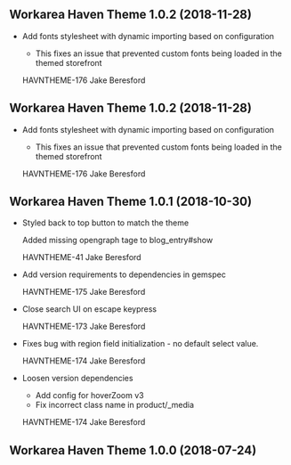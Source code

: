 Workarea Haven Theme 1.0.2 (2018-11-28)
--------------------------------------------------------------------------------

*   Add fonts stylesheet with dynamic importing based on configuration

    * This fixes an issue that prevented custom fonts being loaded in the themed storefront

    HAVNTHEME-176
    Jake Beresford



Workarea Haven Theme 1.0.2 (2018-11-28)
--------------------------------------------------------------------------------

*   Add fonts stylesheet with dynamic importing based on configuration

    * This fixes an issue that prevented custom fonts being loaded in the themed storefront

    HAVNTHEME-176
    Jake Beresford



Workarea Haven Theme 1.0.1 (2018-10-30)
--------------------------------------------------------------------------------

*   Styled back to top button to match the theme

    Added missing opengraph tage to blog_entry#show

    HAVNTHEME-41
    Jake Beresford

*   Add version requirements to dependencies in gemspec

    HAVNTHEME-175
    Jake Beresford

*   Close search UI on escape keypress

    HAVNTHEME-173
    Jake Beresford

*   Fixes bug with region field initialization - no default select value.

    HAVNTHEME-174
    Jake Beresford

*   Loosen version dependencies

    * Add config for hoverZoom v3
    * Fix incorrect class name in product/_media

    HAVNTHEME-174
    Jake Beresford



Workarea Haven Theme 1.0.0 (2018-07-24)
--------------------------------------------------------------------------------
